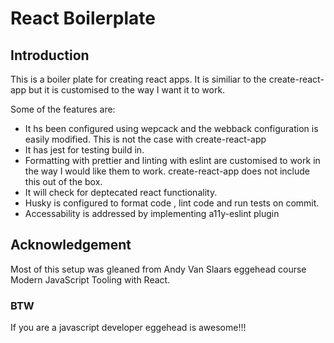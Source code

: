 # React Boilerplate

## Introduction

This is a boiler plate for creating react apps. It is similiar to the create-react-app but it is customised to the way I want it to work.

Some of the features are:

- It hs been configured using wepcack and the webback configuration is easily modified. This is not the case with create-react-app
- It has jest for testing build in.
- Formatting with prettier and linting with eslint are customised to work in the way I would like them to work. create-react-app does not include this out of the box.
- It will check for deptecated react functionality.
- Husky is configured to format code , lint code and run tests on commit.
- Accessability is addressed by implementing a11y-eslint plugin

## Acknowledgement

Most of this setup was gleaned from Andy Van Slaars eggehead course Modern JavaScript Tooling with React.

### BTW

If you are a javascript developer eggehead is awesome!!!
